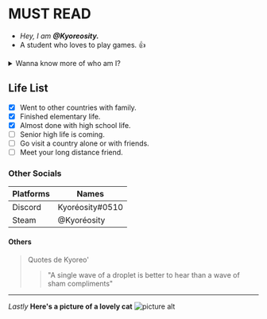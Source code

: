 # MUST READ #
* _Hey, I am ***@Kyoreosity.***_
* A student who loves to play games. 👍
 
 <details>
           <summary>Wanna know more of who am I?</summary>
           <p>Hahahahahhaha no way.</p>
         </details>
         
## Life List ##
- [x]   Went to other countries with family.
- [x]   Finished elementary life.
- [x]   Almost done with high school life.
- [ ]   Senior high life is coming.
- [ ]   Go visit a country alone or with friends.
- [ ]   Meet your long distance friend.
          
### Other Socials ###

 Platforms    |    Names
------------- | -------------
Discord       | Kyoréosity#0510
Steam         | @Kyoréosity

#### Others ####
> Quotes de Kyoreo'
>> "A single wave of a droplet is better to hear than a wave of sham compliments"
- - - -
_Lastly_
**Here's a picture of a lovely cat**
![picture alt](https://images.unsplash.com/photo-1583083527882-4bee9aba2eea?ixlib=rb-1.2.1&ixid=MnwxMjA3fDB8MHxwaG90by1wYWdlfHx8fGVufDB8fHx8&auto=format&fit=crop&w=777&q=80)
